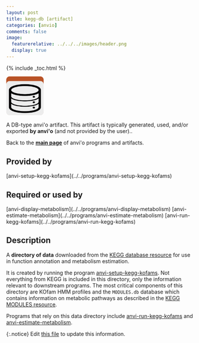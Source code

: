 ```yaml
---
layout: post
title: kegg-db [artifact]
categories: [anvio]
comments: false
image:
  featurerelative: ../../../images/header.png
  display: true
---
```



{% include _toc.html %}


<img src="../../images/icons/DB.png" alt="DB" style="width:100px; border:none" />

A DB-type anvi'o artifact. This artifact is typically generated, used, and/or exported **by anvi'o** (and not provided by the user)..

Back to the **[main page](../../)** of anvi'o programs and artifacts.

## Provided by


<p style="text-align: left" markdown="1"><span class="artifact-p">[anvi-setup-kegg-kofams](../../programs/anvi-setup-kegg-kofams)</span></p>


## Required or used by

<p style="text-align: left" markdown="1"><span class="artifact-r">[anvi-display-metabolism](../../programs/anvi-display-metabolism)</span> <span class="artifact-r">[anvi-estimate-metabolism](../../programs/anvi-estimate-metabolism)</span> <span class="artifact-r">[anvi-run-kegg-kofams](../../programs/anvi-run-kegg-kofams)</span></p>

## Description

A **directory of data** downloaded from the [KEGG database resource](https://www.kegg.jp/) for use in function annotation and metabolism estimation.

It is created by running the program <span class="artifact-n">[anvi-setup-kegg-kofams](/software/anvio/help/programs/anvi-setup-kegg-kofams)</span>. Not everything from KEGG is included in this directory, only the information relevant to downstream programs. The most critical components of this directory are KOfam HMM profiles and the `MODULES.db` database which contains information on metabolic pathways as described in the [KEGG MODULES resource](https://www.genome.jp/kegg/module.html).

Programs that rely on this data directory include <span class="artifact-n">[anvi-run-kegg-kofams](/software/anvio/help/programs/anvi-run-kegg-kofams)</span> and <span class="artifact-n">[anvi-estimate-metabolism](/software/anvio/help/programs/anvi-estimate-metabolism)</span>.


{:.notice}
Edit [this file](https://github.com/merenlab/anvio/tree/master/anvio/docs/artifacts/kegg-db.md) to update this information.

